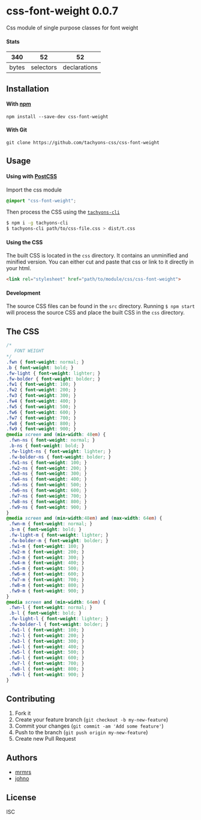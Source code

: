 # css-font-weight 0.0.7

Css module of single purpose classes for font weight

#### Stats

340 | 52 | 52
---|---|---
bytes | selectors | declarations

## Installation

#### With [npm](https://npmjs.com)

```
npm install --save-dev css-font-weight
```

#### With Git

```
git clone https://github.com/tachyons-css/css-font-weight
```

## Usage

#### Using with [PostCSS](https://github.com/postcss/postcss)

Import the css module

```css
@import "css-font-weight";
```

Then process the CSS using the [`tachyons-cli`](https://github.com/tachyons-css/tachyons-cli)

```sh
$ npm i -g tachyons-cli
$ tachyons-cli path/to/css-file.css > dist/t.css
```

#### Using the CSS

The built CSS is located in the `css` directory. It contains an unminified and minified version.
You can either cut and paste that css or link to it directly in your html.

```html
<link rel="stylesheet" href="path/to/module/css/css-font-weight">
```

#### Development

The source CSS files can be found in the `src` directory.
Running `$ npm start` will process the source CSS and place the built CSS in the `css` directory.

## The CSS

```css
/*
   FONT WEIGHT
*/
.fwn { font-weight: normal; }
.b { font-weight: bold; }
.fw-light { font-weight: lighter; }
.fw-bolder { font-weight: bolder; }
.fw1 { font-weight: 100; }
.fw2 { font-weight: 200; }
.fw3 { font-weight: 300; }
.fw4 { font-weight: 400; }
.fw5 { font-weight: 500; }
.fw6 { font-weight: 600; }
.fw7 { font-weight: 700; }
.fw8 { font-weight: 800; }
.fw9 { font-weight: 900; }
@media screen and (min-width: 48em) {
 .fwn-ns { font-weight: normal; }
 .b-ns { font-weight: bold; }
 .fw-light-ns { font-weight: lighter; }
 .fw-bolder-ns { font-weight: bolder; }
 .fw1-ns { font-weight: 100; }
 .fw2-ns { font-weight: 200; }
 .fw3-ns { font-weight: 300; }
 .fw4-ns { font-weight: 400; }
 .fw5-ns { font-weight: 500; }
 .fw6-ns { font-weight: 600; }
 .fw7-ns { font-weight: 700; }
 .fw8-ns { font-weight: 800; }
 .fw9-ns { font-weight: 900; }
}
@media screen and (min-width:48em) and (max-width: 64em) {
 .fwn-m { font-weight: normal; }
 .b-m { font-weight: bold; }
 .fw-light-m { font-weight: lighter; }
 .fw-bolder-m { font-weight: bolder; }
 .fw1-m { font-weight: 100; }
 .fw2-m { font-weight: 200; }
 .fw3-m { font-weight: 300; }
 .fw4-m { font-weight: 400; }
 .fw5-m { font-weight: 500; }
 .fw6-m { font-weight: 600; }
 .fw7-m { font-weight: 700; }
 .fw8-m { font-weight: 800; }
 .fw9-m { font-weight: 900; }
}
@media screen and (min-width: 64em) {
 .fwn-l { font-weight: normal; }
 .b-l { font-weight: bold; }
 .fw-light-l { font-weight: lighter; }
 .fw-bolder-l { font-weight: bolder; }
 .fw1-l { font-weight: 100; }
 .fw2-l { font-weight: 200; }
 .fw3-l { font-weight: 300; }
 .fw4-l { font-weight: 400; }
 .fw5-l { font-weight: 500; }
 .fw6-l { font-weight: 600; }
 .fw7-l { font-weight: 700; }
 .fw8-l { font-weight: 800; }
 .fw9-l { font-weight: 900; }
}
```

## Contributing

1. Fork it
2. Create your feature branch (`git checkout -b my-new-feature`)
3. Commit your changes (`git commit -am 'Add some feature'`)
4. Push to the branch (`git push origin my-new-feature`)
5. Create new Pull Request

## Authors

* [mrmrs](http://mrmrs.io)
* [johno](http://johnotander.com)

## License

ISC
